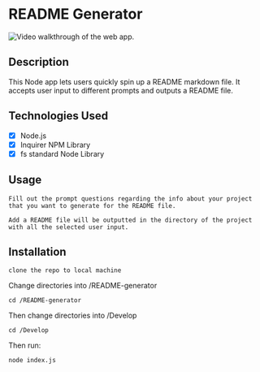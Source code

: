 # README Generator

![Video walkthrough of the web app.](https://media.giphy.com/media/6kooTa3ZyeJacTkVyk/giphy.gif)

## Description

This Node app lets users quickly spin up a README markdown file. It accepts user input to different prompts and outputs a README file.

## Technologies Used

- [x] Node.js
- [x] Inquirer NPM Library
- [x] fs standard Node Library

## Usage

```
Fill out the prompt questions regarding the info about your project that you want to generate for the README file.
```

```
Add a README file will be outputted in the directory of the project with all the selected user input.
```

## Installation

```
clone the repo to local machine
```

Change directories into /README-generator

```
cd /README-generator
```

Then change directories into /Develop

```
cd /Develop
```

Then run:

```
node index.js
```
